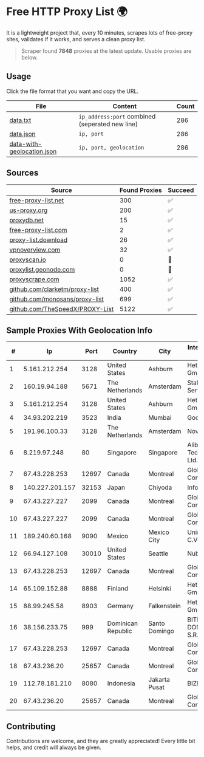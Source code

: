 
# Free HTTP Proxy List 🌍

It is a lightweight project that, every 10 minutes, scrapes lots of free-proxy sites, validates if it works, and serves a clean proxy list.


> Scraper found **7848** proxies at the latest update. Usable proxies are below.

## Usage

Click the file format that you want and copy the URL.


|File|Content|Count|
|----|-------|-----|
|[data.txt](https://raw.githubusercontent.com/themiralay/Proxy-List-World/master/data.txt)|`ip_address:port` combined (seperated new line)|286|
|[data.json](https://raw.githubusercontent.com/themiralay/Proxy-List-World/master/data.json)|`ip, port`|286|
|[data-with-geolocation.json](https://raw.githubusercontent.com/themiralay/Proxy-List-World/master/data-with-geolocation.json)|`ip, port, geolocation`|286|

## Sources

|Source|Found Proxies|Succeed|
|------|-------------|-------|
|[free-proxy-list.net](https://free-proxy-list.net)|300|✅|
|[us-proxy.org](https://www.us-proxy.org)|200|✅|
|[proxydb.net](http://proxydb.net)|15|✅|
|[free-proxy-list.com](https://free-proxy-list.com/?page=&port=&type%5B%5D=http&type%5B%5D=https&up_time=0&search=Search)|2|✅|
|[proxy-list.download](https://www.proxy-list.download/HTTP)|26|✅|
|[vpnoverview.com](https://vpnoverview.com/privacy/anonymous-browsing/free-proxy-servers)|32|✅|
|[proxyscan.io](https://www.proxyscan.io)|0|🚫|
|[proxylist.geonode.com](https://proxylist.geonode.com/api/proxy-list?limit=300&page=1&sort_by=lastChecked&sort_type=desc&protocols=http,https)|0|🚫|
|[proxyscrape.com](https://api.proxyscrape.com/v2/?request=displayproxies&protocol=http&timeout=10000&country=all&ssl=all&anonymity=all)|1052|✅|
|[github.com/clarketm/proxy-list](https://raw.githubusercontent.com/clarketm/proxy-list/master/proxy-list-raw.txt)|400|✅|
|[github.com/monosans/proxy-list](https://raw.githubusercontent.com/monosans/proxy-list/main/proxies/http.txt)|699|✅|
|[github.com/TheSpeedX/PROXY-List](https://raw.githubusercontent.com/TheSpeedX/PROXY-List/master/http.txt)|5122|✅|


## Sample Proxies With Geolocation Info

|#|Ip|Port|Country|City|Internet Service Provider|
|-|--|----|-------|----|-------------------------|
|1|5.161.212.254|3128|United States|Ashburn|Hetzner Online GmbH|
|2|160.19.94.188|5671|The Netherlands|Amsterdam|Stallion Network Services Limited|
|3|5.161.212.254|3128|United States|Ashburn|Hetzner Online GmbH|
|4|34.93.202.219|3523|India|Mumbai|Google LLC|
|5|191.96.100.33|3128|The Netherlands|Amsterdam|NovoServe B.V.|
|6|8.219.97.248|80|Singapore|Singapore|Alibaba (US) Technology Co., Ltd.|
|7|67.43.228.253|12697|Canada|Montreal|GloboTech Communications|
|8|140.227.201.157|32153|Japan|Chiyoda|InfoSphere|
|9|67.43.227.227|2099|Canada|Montreal|GloboTech Communications|
|10|67.43.227.227|2099|Canada|Montreal|GloboTech Communications|
|11|189.240.60.168|9090|Mexico|Mexico City|Uninet S.A. de C.V.|
|12|66.94.127.108|30010|United States|Seattle|Nubes, LLC|
|13|67.43.228.253|12697|Canada|Montreal|GloboTech Communications|
|14|65.109.152.88|8888|Finland|Helsinki|Hetzner Online GmbH|
|15|88.99.245.58|8903|Germany|Falkenstein|Hetzner Online GmbH|
|16|38.156.233.75|999|Dominican Republic|Santo Domingo|BITNET DOMINICANA, S.R.L.|
|17|67.43.228.253|12697|Canada|Montreal|GloboTech Communications|
|18|67.43.236.20|25657|Canada|Montreal|GloboTech Communications|
|19|112.78.181.210|8080|Indonesia|Jakarta Pusat|BIZNET|
|20|67.43.236.20|25657|Canada|Montreal|GloboTech Communications|



## Contributing

Contributions are welcome, and they are greatly appreciated! Every
little bit helps, and credit will always be given.

